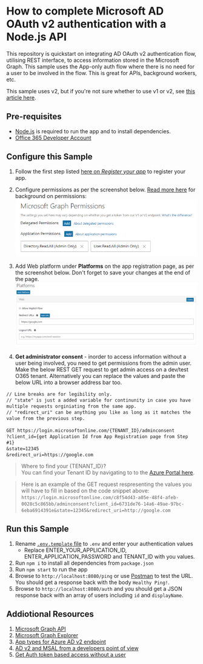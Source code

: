 # How to complete Microsoft AD OAuth v2 authentication with a Node.js API

This repository is quickstart on integrating AD OAuth v2 authentication flow, utilising REST interface, to access information stored in the Microsoft Graph. This sample uses the App-only auth flow where there is no need for a user to be involved in the flow. This is great for APIs, background workers, etc.

This sample uses v2, but if you're not sure whether to use v1 or v2, see [this article here](https://docs.microsoft.com/en-us/azure/active-directory/develop/active-directory-v2-compare).

## Pre-requisites 
* [Node.js](https://nodejs.org/en/) is required to run the app and to install dependencies.
* [Office 365 Developer Account](https://developer.microsoft.com/en-us/office/dev-program)

## Configure this Sample
1. Follow the first step listed [here on *Register your app*](https://developer.microsoft.com/en-us/graph/docs/concepts/auth_v2_service#1-register-your-app) to register your app.

1. Configure permissions as per the screenshot below. [Read more here]((https://developer.microsoft.com/en-us/graph/docs/concepts/auth_v2_service#2-configure-permissions-for-microsoft-graph)) for background on permissions:
![App-Permissions](./assets/app-permissions.png)

1. Add Web platform under **Platforms** on the app registration page, as per the screenshot below. Don't forget to save your changes at the end of the page.
![Platforms](./assets/platform.png)

1. **Get administrator consent** - inorder to access information without a user being involved, you need to get permissions from the admin user. Make the below REST GET request to get admin access on a dev/test O365 tenant. Alternatively you can replace the values and paste the below URL into a browser address bar too. 

````
// Line breaks are for legibility only.
// "state" is just a added variable for continunity in case you have multiple requests orginiating from the same app.
// "redirect_uri" can be anything you like as long as it matches the value from the previous step.

GET https://login.microsoftonline.com/{TENANT_ID}/adminconsent
?client_id={get Application Id from App Registration page from Step #1}
&state=12345
&redirect_uri=https://google.com

````

> Where to find your {TENANT_ID}? <br>
>You can find your Tenant ID by navigating to to the [Azure Portal here](https://portal.azure.com/#blade/Microsoft_AAD_IAM/ActiveDirectoryMenuBlade/Properties).

>Here is an example of the GET request respresenting the values you will have to fill in based on the code snippet above: <br>
> `https://login.microsoftonline.com/c8f54d43-a05e-48f4-afeb-0028c5c865bb/adminconsent?client_id=6731de76-14a6-49ae-97bc-6eba6914391e&state=12345&redirect_uri=http://google.com `

## Run this Sample
1. Rename [`.env.template` file](./.env.template) to `.env` and enter your authentication values
    * Replace ENTER_YOUR_APPLICATION_ID, ENTER_APPLICATION_PASSWORD and TENANT_ID with you values.
1. Run `npm i` to install all dependencies from `package.json`
1. Run `npm start` to run the app
1. Browse to `http://localhost:8080/ping` or use [Postman](https://www.getpostman.com/) to test the URL. You should get a response back with the body `Healthy Ping!`.
1. Browse to `http://localhost:8080/auth` and you should get a JSON response back with an array of users including `id` and `displayName`.


## Addiotional Resources
1. [Microsoft Graph API](http://graph.microsoft.com)
1. [Microsoft Graph Explorer](https://developer.microsoft.com/en-us/graph/graph-explorer)
1. [App types for Azure AD v2 endpoint](https://docs.microsoft.com/en-us/azure/active-directory/develop/active-directory-v2-flows)
1. [AD v2 and MSAL from a developers point of view](https://www.kompozure.com/blog/azure-ad-v2-and-msal-from-developers-point-of-view/)
1. [Get Auth token based access without a user](https://developer.microsoft.com/en-us/graph/docs/concepts/auth_v2_service)
